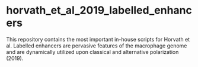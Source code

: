 # horvath_et_al_2019_labelled_enhancers

This repository contains the most important in-house scripts for Horvath et al. Labelled enhancers are pervasive features of the macrophage genome and are dynamically utilized upon classical and alternative polarization (2019).
